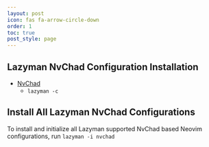 ```yaml
---
layout: post
icon: fas fa-arrow-circle-down
order: 1
toc: true
post_style: page
---
```


## Lazyman NvChad Configuration Installation

- [NvChad](https://nvchad.lazyman.dev/posts/NvChad)
  - `lazyman -c`

## Install All Lazyman NvChad Configurations

To install and initialize all Lazyman supported NvChad based Neovim
configurations, run `lazyman -i nvchad`
